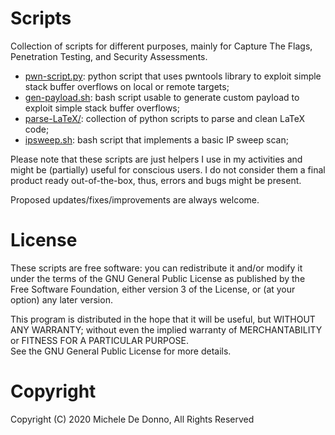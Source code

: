 # Scripts

Collection of scripts for different purposes, mainly for Capture The Flags, Penetration Testing, and Security Assessments.

* [pwn-script.py](pwn-script.py): python script that uses pwntools library to exploit simple stack buffer overflows on local or remote targets;
* [gen-payload.sh](gen-payload.sh): bash script usable to generate custom payload to exploit simple stack buffer overflows;
* [parse-LaTeX/](parse-LaTeX/): collection of python scripts to parse and clean LaTeX code;
* [ipsweep.sh](ipsweep.sh): bash script that implements a basic IP sweep scan;

Please note that these scripts are just helpers I use in my activities and might be (partially) useful for conscious users. I do not consider them a final product ready out-of-the-box, thus, errors and bugs might be present.

Proposed updates/fixes/improvements are always welcome.

# License
These scripts are free software: you can redistribute it and/or modify it under the terms of the GNU General Public License as published by the Free Software Foundation, either version 3 of the License, or (at your option) any later version.

This program is distributed in the hope that it will be useful, but WITHOUT ANY WARRANTY; without even the implied warranty of  MERCHANTABILITY or FITNESS FOR A PARTICULAR PURPOSE.  
See the GNU General Public License for more details.

# Copyright

Copyright (C) 2020 Michele De Donno, All Rights Reserved
